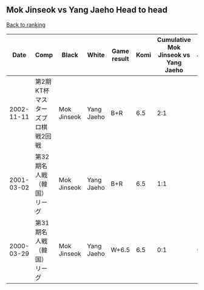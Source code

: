 ## Mok Jinseok vs Yang Jaeho Head to head

[Back to ranking](../../index.md)




| **Date** | **Comp** | **Black** | **White** | **Game result** | **Komi** | **Cumulative Mok Jinseok vs Yang Jaeho** | **Mok Jinseok streak** | **Yang Jaeho streak** | 
| --- | --- | --- | --- | --- | --- | --- | --- | --- |
| 2002-11-11 | 第2期KT杯マスターズプロ棋戦2回戦 | Mok Jinseok | Yang Jaeho | B+R | 6.5 | 2:1 | 2 | 0 | 
| 2001-03-02 | 第32期名人戦（韓国）リーグ | Mok Jinseok | Yang Jaeho | B+R | 6.5 | 1:1 | 1 | 0 | 
| 2000-03-29 | 第31期名人戦（韓国）リーグ | Mok Jinseok | Yang Jaeho | W+6.5 | 6.5 | 0:1 | 0 | 1 |




